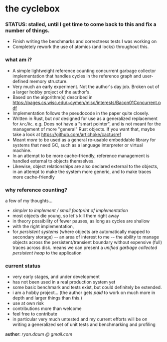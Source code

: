 # the cyclebox

### STATUS: stalled, until I get time to come back to this and fix a number of things.

  * Finish writing the benchmarks and correctness tests I was working on 
  * Completely rework the use of atomics (and locks) throughout this. 
  
### what am i?

  * A simple lightweight reference counting concurrent garbage collector implementation that 
handles cycles in the reference graph and user-defined memory structure.
  * Very much an early experiment. Not the author's day job. Broken out of a larger hobby project of the author's.
  * Based on the algorithm(s) described in https://pages.cs.wisc.edu/~cymen/misc/interests/Bacon01Concurrent.pdf
  * Implementation follows the pseudocode in the paper quite closely.
  * Written in Rust, but _not_ designed for use as a generalized replacement for `Arc`/`Rc`. 
    e.g. Does not have a "smart pointer", and is not meant for the management of more "general" Rust objects. 
    If you want that, maybe take a look at https://github.com/artichoke/cactusref 
  * Meant _more_ to be used as a general re-usable embeddable library for systems that need GC, such as a language
    interpreter or virtual machine.
  * In an attempt to be more cache-friendly, reference management is handled external to objects themselves.
  * Likewise, object relationships are also declared external to the objects, in an attempt to make the system more
    generic, and to make traces more cache-friendly

### why reference counting?

a few of my thoughts...

  * _simpler to implement / small footprint of implementation_
  * most objects die young, so let's kill them right away
  * in theory possibility of fewer pauses, as long as cycles are shallow
  * with the right implementation, 
  * for _persistent systems_ (where objects are automatically mapped to secondary storage) -- an area of interest 
    to me -- the ability to manage objects across the persistent/transient boundary without expensive (full) traces
    across disk. means we can present a _unified garbage collected persistent heap_ to the application 
  
### current status

  * very early stages, and under development
  * has not been used in a real production system yet
  * some basic benchmark and tests exist, but could definitely be extended.
  * i am a hobby project... (the author gets $paid$ to work on much more in depth and larger things than this.)
  * use at own risk
  * contributions more than welcome
  * feel free to contribute
  * in particular very much untested and my current efforts will be on writing a generalized set of unit tests and
    benchmarking and profiling
  

**author**: _ryan.daum @ gmail.com_
